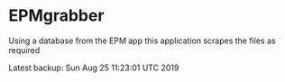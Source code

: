 # EPMgrabber
Using a database from the EPM app this application scrapes the files as required


Latest backup: Sun Aug 25 11:23:01 UTC 2019
